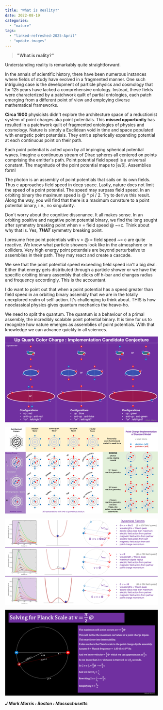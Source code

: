```yaml
---
title: "What is Reality?"
date: 2022-08-19
categories: 
  - "nature"
tags: 
  - "linked-refreshed-2025-April"
  - "update-images"
---
```


> **"What is reality?"**

Understanding reality is remarkably quite straightforward.

In the annals of scientific history, there have been numerous instances where fields of study have evolved in a fragmented manner. One such intriguing case is the development of particle physics and cosmology that for 125 years have lacked a comprehensive ontology. Instead, these fields were characterized by a patchwork quilt of partial ontologies, each patch emerging from a different point of view and employing diverse mathematical frameworks.

**Circa 1900** physicists didn't explore the architecture space of a reductionist system of point charges aka point potentials. This **missed opportunity** has resulted in a patchwork quilt of fragmented ontologies of physics and cosmology. Nature is simply a Euclidean void in time and space populated with energetic point potentials. They emit a spherically expanding potential at each continuous point on their path.

Each point potential is acted upon by all impinging spherical potential waves. Imagine a continuous stream of Dirac spheres all centered on points comprising the emitter's path. Point potential field speed is a universal constant. The magnitude of the point potential maps to |e/6|. Assemblies form!

The photon is an assembly of point potentials that sails on its own fields. Thus c approaches field speed in deep space. Lastly, nature does not limit the speed of a point potential. The speed may surpass field speed. In an orbiting binary the maximum speed is @ \* pi / 2. Try to derive this result. Along the way, you will find that there is a maximum curvature to a point potential binary, i.e., no singularity.

Don't worry about the cognitive dissonance. It all makes sense. In an orbiting positive and negative point potential binary, we find the long sought after symmetry breaking point when v = field speed @ ~=c. Think about why that is. Yes, **_THAT_** symmetry breaking point.

I presume free point potentials with v > @ = field speed ~= c are quite reactive. We know what particle showers look like in the atmosphere or in colliders. Very high energy point potentials are beyond perturbative to assemblies in their path. They may react and create a cascade.

We see that the point potential speed exceeding field speed isn't a big deal. Either that energy gets distributed through a particle shower or we have the specific orbiting binary assembly that clicks off h-bar and changes radius and frequency accordingly. This is the accountant.

I do want to point out that when a point potential has a speed greater than field speed in an orbiting binary assembly that we are in the totally unexplored realm of self-action. It's challenging to think about. THIS is how neoclassical physics gives quantum mechanics the heave-ho.

We need to split the quantum. The quantum is a behaviour of a primal assembly, the incredibly scalable point potential binary. It is time for us to recognize how nature emerges as assemblies of point potentials. With that knowledge we can advance quickly in all sciences.

![](images/color.png?w=1024)

![](images/standard-model-update-1.png?w=580)

![](images/symmetrybreaking.png?w=1024)

![](images/solvingforplanck.png?w=1024)

**_J Mark Morris : Boston : Massachusetts_**
